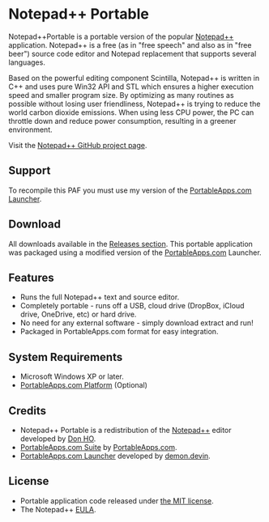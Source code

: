 # Notepad++ Portable
Notepad++Portable is a portable version of the popular [Notepad++][C1] application. Notepad++ is a free (as in "free speech" and also as in "free beer") source code editor and Notepad replacement that supports several languages.

Based on the powerful editing component Scintilla, Notepad++ is written in C++ and uses pure Win32 API and STL which ensures a higher execution speed and smaller program size. By optimizing as many routines as possible without losing user friendliness, Notepad++ is trying to reduce the world carbon dioxide emissions. When using less CPU power, the PC can throttle down and reduce power consumption, resulting in a greener environment.

Visit the [Notepad++ GitHub project page](https://github.com/notepad-plus-plus/notepad-plus-plus).

## Support
To recompile this PAF you must use my version of the [PortableApps.com Launcher][S1].

 [S1]: https://github.com/demondevin/portableapps.comlauncher

## Download
All downloads available in the [Releases section][D1]. This portable application was packaged using a modified version of the [PortableApps.com][D2] Launcher.

 [D1]: https://github.com/demondevin/Notepad-Portable/releases/latest
 [D2]: http//portableapps.com/

## Features
* Runs the full Notepad++ text and source editor.
* Completely portable - runs off a USB, cloud drive (DropBox, iCloud drive,
  OneDrive, etc) or hard drive.
* No need for any external software - simply download extract and run!
* Packaged in PortableApps.com format for easy integration.

## System Requirements
* Microsoft Windows XP or later.
* [PortableApps.com Platform][R1] (Optional)

 [R1]: http://portableapps.com/download

## Credits
* Notepad++ Portable is a redistribution of the
  [Notepad++][C1] editor developed by [Don HO][C2].
* [PortableApps.com Suite][R1] by [PortableApps.com][D2].
* [PortableApps.com Launcher][S1] developed by [demon.devin][C3].

 [C1]: http://notepad-plus-plus.org/
 [C2]: https://notepad-plus-plus.org/contributors/author.html
 [C3]: https://github.com/demondevin

## License

* Portable application code released under [the MIT license][L1].
* The Notepad++ [EULA][L2].

 [L1]: https://raw.githubusercontent.com/demondevin/Notepad-Portable/master/LICENSE
 [L2]: https://raw.githubusercontent.com/demondevin/Notepad-Portable/master/App/AppInfo/eula.txt
 
